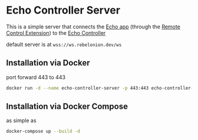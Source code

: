 # Echo Controller Server

This is a simple server that connects the [Echo app](https://github.com/brahmkshatriya/echo) (through the [Remote Control Extension](https://github.com/rebelonion/echo-remote-control)) to the [Echo Controller](https://github.com/rebelonion/echo_controller)

default server is at `wss://ws.rebelonion.dev/ws`

## Installation via Docker
port forward 443 to 443
```bash
docker run -d --name echo-controller-server -p 443:443 echo-controller-server
```

## Installation via Docker Compose
as simple as
```bash
docker-compose up --build -d
```
